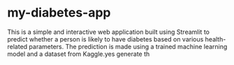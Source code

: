 # my-diabetes-app
This is a simple and interactive web application built using Streamlit to predict whether a person is likely to have diabetes based on various health-related parameters. The prediction is made using a trained machine learning model and a dataset from Kaggle.yes generate th 
